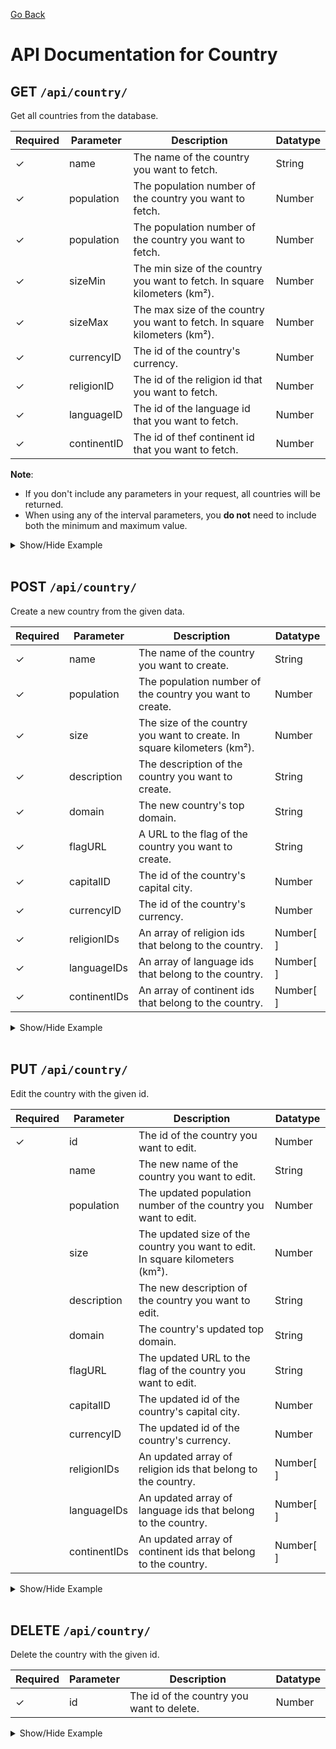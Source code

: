 [Go Back](./README.md)

# API Documentation for Country

## GET `/api/country/`

Get all countries from the database.

| Required | Parameter   | Description                                                                | Datatype |
| -------- | ----------- | -------------------------------------------------------------------------- | -------- |
| ✓        | name        | The name of the country you want to fetch.                                 | String   |
| ✓        | population  | The population number of the country you want to fetch.                    | Number   |
| ✓        | population  | The population number of the country you want to fetch.                    | Number   |
| ✓        | sizeMin     | The min size of the country you want to fetch. In square kilometers (km²). | Number   |
| ✓        | sizeMax     | The max size of the country you want to fetch. In square kilometers (km²). | Number   |
| ✓        | currencyID  | The id of the country's currency.                                          | Number   |
| ✓        | religionID  | The id of the religion id that you want to fetch.                          | Number   |
| ✓        | languageID  | The id of the language id that you want to fetch.                          | Number   |
| ✓        | continentID | The id of thef continent id that you want to fetch.                        | Number   |

**Note**:

-   If you don't include any parameters in your request, all countries will be returned.
-   When using any of the interval parameters, you **do not** need to include both the minimum and maximum value.

<details>
<summary>Show/Hide Example</summary>

Send a GET request to `/api/country/`:

Response:

```json
{
	"success": true,
	"error": "",
	"data": [
		{
			"countryID": 3,
			"countryName": "United States of America",
			"countryPopulation": 320000000,
			"countrySize": 9833520,
			"countryDescription": "The United States of America (USA; an alternate spelling...",
			"countryDomain": "us",
			"countryFlagURL": "https://countryflagsapi.com/svg/us",
			"createdAt": "1970-01-01T00:00:00.000Z",
			"updatedAt": "1970-01-01T00:00:00.000Z",
			"countryCurrencyID": 3,
			"countryCapitalID": 3,
			"city": {
				"cityID": 3,
				"cityName": "New York",
				"cityPopulation": 80000000,
				"createdAt": "1970-01-01T00:00:00.000Z",
				"updatedAt": "1970-01-01T00:00:00.000Z"
			},
			"currency": {
				"currencyID": 3,
				"currencyName": "US dollar",
				"currencySymbol": "USD",
				"createdAt": "1970-01-01T00:00:00.000Z",
				"updatedAt": "1970-01-01T00:00:00.000Z"
			},
			"continents": [
				{
					"continentID": 4,
					"continentName": "North America",
					"continentPopulation": 502737585,
					"continentSize": 24709000,
					"createdAt": "1970-01-01T00:00:00.000Z",
					"updatedAt": "1970-01-01T00:00:00.000Z",
					"countryContinent": {
						"createdAt": "1970-01-01T00:00:00.000Z",
						"updatedAt": "1970-01-01T00:00:00.000Z",
						"countryCountryID": 3,
						"continentContinentID": 4
					}
				}
			],
			"religions": [
				{
					"religionID": 3,
					"religionName": "Christianity",
					"createdAt": "1970-01-01T00:00:00.000Z",
					"updatedAt": "1970-01-01T00:00:00.000Z",
					"countryReligion": {
						"createdAt": "1970-01-01T00:00:00.000Z",
						"updatedAt": "1970-01-01T00:00:00.000Z",
						"countryCountryID": 3,
						"religionReligionID": 3
					}
				}
			],
			"languages": [
				{
					"languageID": 3,
					"languageName": "English",
					"languageNativeSpeakers": 372900000,
					"languageTotalSpeakers": 1452000000,
					"createdAt": "1970-01-01T00:00:00.000Z",
					"updatedAt": "1970-01-01T00:00:00.000Z",
					"countryLanguage": {
						"createdAt": "1970-01-01T00:00:00.000Z",
						"updatedAt": "1970-01-01T00:00:00.000Z",
						"countryCountryID": 3,
						"languageLanguageID": 3
					}
				}
			]
		},
		{
			"countryID": 6,
			"countryName": "Sweden",
			"countryPopulation": 9557422,
			"countrySize": 449964,
			"countryDescription": "Sweden is a country in Northern Europe. It is the world's second-largest...",
			"countryDomain": "se",
			"countryFlagURL": "https://countryflagsapi.com/svg/se",
			"createdAt": "1970-01-01T00:00:00.000Z",
			"updatedAt": "1970-01-01T00:00:00.000Z",
			"countryCurrencyID": 6,
			"countryCapitalID": 6,
			"city": {
				"cityID": 6,
				"cityName": "Stockholm",
				"cityPopulation": 8000000,
				"createdAt": "1970-01-01T00:00:00.000Z",
				"updatedAt": "1970-01-01T00:00:00.000Z"
			},
			"currency": {
				"currencyID": 6,
				"currencyName": "Swedish Crown",
				"currencySymbol": "SEK",
				"createdAt": "1970-01-01T00:00:00.000Z",
				"updatedAt": "1970-01-01T00:00:00.000Z"
			},
			"continents": [
				{
					"continentID": 3,
					"continentName": "Europe",
					"continentPopulation": 748456328,
					"continentSize": 10180000,
					"createdAt": "1970-01-01T00:00:00.000Z",
					"updatedAt": "1970-01-01T00:00:00.000Z",
					"countryContinent": {
						"createdAt": "1970-01-01T00:00:00.000Z",
						"updatedAt": "1970-01-01T00:00:00.000Z",
						"countryCountryID": 6,
						"continentContinentID": 3
					}
				}
			],
			"religions": [
				{
					"religionID": 3,
					"religionName": "Christianity",
					"createdAt": "1970-01-01T00:00:00.000Z",
					"updatedAt": "1970-01-01T00:00:00.000Z",
					"countryReligion": {
						"createdAt": "1970-01-01T00:00:00.000Z",
						"updatedAt": "1970-01-01T00:00:00.000Z",
						"countryCountryID": 6,
						"religionReligionID": 3
					}
				}
			],
			"languages": [
				{
					"languageID": 6,
					"languageName": "Swedish",
					"languageNativeSpeakers": 9000000,
					"languageTotalSpeakers": 20000000,
					"createdAt": "1970-01-01T00:00:00.000Z",
					"updatedAt": "1970-01-01T00:00:00.000Z",
					"countryLanguage": {
						"createdAt": "1970-01-01T00:00:00.000Z",
						"updatedAt": "1970-01-01T00:00:00.000Z",
						"countryCountryID": 6,
						"languageLanguageID": 6
					}
				}
			]
		}
	]
}
```

Send a GET request to `/api/country/?religionID=4`:

Response:

```json
{
	"success": true,
	"error": "",
	"data": [
		{
			"countryID": 4,
			"countryName": "Indonesia",
			"countryPopulation": 263991379,
			"countrySize": 1904569,
			"countryDescription": "Indonesia is a country in Southeast Asia...",
			"countryDomain": "id",
			"countryFlagURL": "https://countryflagsapi.com/svg/id",
			"createdAt": "1970-01-01T00:00:00.000Z",
			"updatedAt": "1970-01-01T00:00:00.000Z",
			"countryCurrencyID": 4,
			"countryCapitalID": 4,
			"city": {
				"cityID": 4,
				"cityName": "Jakarta",
				"cityPopulation": 20000000,
				"createdAt": "1970-01-01T00:00:00.000Z",
				"updatedAt": "1970-01-01T00:00:00.000Z"
			},
			"currency": {
				"currencyID": 4,
				"currencyName": "Indonesian rupiah",
				"currencySymbol": "IDR",
				"createdAt": "1970-01-01T00:00:00.000Z",
				"updatedAt": "1970-01-01T00:00:00.000Z"
			},
			"continents": [
				{
					"continentID": 2,
					"continentName": "Asia",
					"continentPopulation": 4713681244,
					"continentSize": 44579000,
					"createdAt": "1970-01-01T00:00:00.000Z",
					"updatedAt": "1970-01-01T00:00:00.000Z",
					"countryContinent": {
						"createdAt": "1970-01-01T00:00:00.000Z",
						"updatedAt": "1970-01-01T00:00:00.000Z",
						"countryCountryID": 4,
						"continentContinentID": 2
					}
				}
			],
			"religions": [
				{
					"religionID": 4,
					"religionName": "Islam",
					"createdAt": "1970-01-01T00:00:00.000Z",
					"updatedAt": "1970-01-01T00:00:00.000Z",
					"countryReligion": {
						"createdAt": "1970-01-01T00:00:00.000Z",
						"updatedAt": "1970-01-01T00:00:00.000Z",
						"countryCountryID": 4,
						"religionReligionID": 4
					}
				}
			],
			"languages": [
				{
					"languageID": 4,
					"languageName": "Indonesian",
					"languageNativeSpeakers": 43600000,
					"languageTotalSpeakers": 199000000,
					"createdAt": "1970-01-01T00:00:00.000Z",
					"updatedAt": "1970-01-01T00:00:00.000Z",
					"countryLanguage": {
						"createdAt": "1970-01-01T00:00:00.000Z",
						"updatedAt": "1970-01-01T00:00:00.000Z",
						"countryCountryID": 4,
						"languageLanguageID": 4
					}
				}
			]
		},
		{
			"countryID": 5,
			"countryName": "Pakistan",
			"countryPopulation": 197015900,
			"countrySize": 88080,
			"countryDescription": "Pakistan is a country in South Asia...",
			"countryDomain": "pk",
			"countryFlagURL": "https://countryflagsapi.com/svg/pk",
			"createdAt": "1970-01-01T00:00:00.000Z",
			"updatedAt": "1970-01-01T00:00:00.000Z",
			"countryCurrencyID": 5,
			"countryCapitalID": 5,
			"city": {
				"cityID": 5,
				"cityName": "Islamabad",
				"cityPopulation": 12000000,
				"createdAt": "1970-01-01T00:00:00.000Z",
				"updatedAt": "1970-01-01T00:00:00.000Z"
			},
			"currency": {
				"currencyID": 5,
				"currencyName": "Pakistani rupee",
				"currencySymbol": "PKR",
				"createdAt": "1970-01-01T00:00:00.000Z",
				"updatedAt": "1970-01-01T00:00:00.000Z"
			},
			"continents": [
				{
					"continentID": 2,
					"continentName": "Asia",
					"continentPopulation": 4713681244,
					"continentSize": 44579000,
					"createdAt": "1970-01-01T00:00:00.000Z",
					"updatedAt": "1970-01-01T00:00:00.000Z",
					"countryContinent": {
						"createdAt": "1970-01-01T00:00:00.000Z",
						"updatedAt": "1970-01-01T00:00:00.000Z",
						"countryCountryID": 5,
						"continentContinentID": 2
					}
				}
			],
			"religions": [
				{
					"religionID": 4,
					"religionName": "Islam",
					"createdAt": "1970-01-01T00:00:00.000Z",
					"updatedAt": "1970-01-01T00:00:00.000Z",
					"countryReligion": {
						"createdAt": "1970-01-01T00:00:00.000Z",
						"updatedAt": "1970-01-01T00:00:00.000Z",
						"countryCountryID": 5,
						"religionReligionID": 4
					}
				}
			],
			"languages": [
				{
					"languageID": 5,
					"languageName": "Punjabi",
					"languageNativeSpeakers": 12000000,
					"languageTotalSpeakers": 32000000,
					"createdAt": "1970-01-01T00:00:00.000Z",
					"updatedAt": "1970-01-01T00:00:00.000Z",
					"countryLanguage": {
						"createdAt": "1970-01-01T00:00:00.000Z",
						"updatedAt": "1970-01-01T00:00:00.000Z",
						"countryCountryID": 5,
						"languageLanguageID": 5
					}
				}
			]
		}
	]
}
```

</details>
<br>

## POST `/api/country/`

Create a new country from the given data.

| Required | Parameter    | Description                                                             | Datatype  |
| -------- | ------------ | ----------------------------------------------------------------------- | --------- |
| ✓        | name         | The name of the country you want to create.                             | String    |
| ✓        | population   | The population number of the country you want to create.                | Number    |
| ✓        | size         | The size of the country you want to create. In square kilometers (km²). | Number    |
| ✓        | description  | The description of the country you want to create.                      | String    |
| ✓        | domain       | The new country's top domain.                                           | String    |
| ✓        | flagURL      | A URL to the flag of the country you want to create.                    | String    |
| ✓        | capitalID    | The id of the country's capital city.                                   | Number    |
| ✓        | currencyID   | The id of the country's currency.                                       | Number    |
| ✓        | religionIDs  | An array of religion ids that belong to the country.                    | Number[ ] |
| ✓        | languageIDs  | An array of language ids that belong to the country.                    | Number[ ] |
| ✓        | continentIDs | An array of continent ids that belong to the country.                   | Number[ ] |

<details>
<summary>Show/Hide Example</summary>

Send a POST request to `/api/country/` with the following body:

```json
{
	"name": "Sweden",
	"population": 10250000,
	"size": 450295,
	"description": "Sweden is a Scandinavian nation with thousands of coastal islands and inland lakes.",
	"domain": ".se",
	"flagURL": "https://domain.com/se.png",
	"capitalID": 1,
	"currencyID": 1,
	"religionIDs": [1, 2],
	"languageIDs": [1, 2],
	"continentIDs": [1, 2]
}
```

Response:

```json
{
	"success": true,
	"error": "",
	"data": {
		"countryID": 1,
		"countryName": "Sweden",
		"countryPopulation": 10250000,
		"countrySize": 450295,
		"countryDescription": "Sweden is a Scandinavian nation with thousands of coastal islands and inland lakes.",
		"countryDomain": ".se",
		"countryFlagURL": "https://domain.com/se.png",
		"countryCapitalID": 1,
		"countryCurrencyID": 1,
		"updatedAt": "1970-01-01T00:00:00.000Z",
		"createdAt": "1970-01-01T00:00:00.000Z"
	}
}
```

</details>
<br>

## PUT `/api/country/`

Edit the country with the given id.

| Required | Parameter    | Description                                                                   | Datatype  |
| -------- | ------------ | ----------------------------------------------------------------------------- | --------- |
| ✓        | id           | The id of the country you want to edit.                                       | Number    |
|          | name         | The new name of the country you want to edit.                                 | String    |
|          | population   | The updated population number of the country you want to edit.                | Number    |
|          | size         | The updated size of the country you want to edit. In square kilometers (km²). | Number    |
|          | description  | The new description of the country you want to edit.                          | String    |
|          | domain       | The country's updated top domain.                                             | String    |
|          | flagURL      | The updated URL to the flag of the country you want to edit.                  | String    |
|          | capitalID    | The updated id of the country's capital city.                                 | Number    |
|          | currencyID   | The updated id of the country's currency.                                     | Number    |
|          | religionIDs  | An updated array of religion ids that belong to the country.                  | Number[ ] |
|          | languageIDs  | An updated array of language ids that belong to the country.                  | Number[ ] |
|          | continentIDs | An updated array of continent ids that belong to the country.                 | Number[ ] |

<details>
<summary>Show/Hide Example</summary>

Send a PUT request to `/api/country/` with the following body:

```json
{
	"id": 1,
	"name": "Konungariket Sverige"
}
```

Response:

```json
{
	"success": true,
	"error": "",
	"data": {
		"countryID": 1,
		"countryName": "Konungariket Sverige",
		"countryPopulation": 10250000,
		"countrySize": 450295,
		"countryDescription": "Sweden is a Scandinavian nation with thousands of coastal islands and inland lakes.",
		"countryDomain": ".se",
		"countryFlagURL": "https://domain.com/se.png",
		"countryCapitalID": 1,
		"countryCurrencyID": 1,
		"updatedAt": "1970-01-01T00:00:00.000Z",
		"createdAt": "1970-01-01T00:00:00.000Z"
	}
}
```

</details>
<br>

## DELETE `/api/country/`

Delete the country with the given id.

| Required | Parameter | Description                               | Datatype |
| -------- | --------- | ----------------------------------------- | -------- |
| ✓        | id        | The id of the country you want to delete. | Number   |

<details>
<summary>Show/Hide Example</summary>

Send a DELETE request to `/api/country/` with the following body:

```json
{
	"id": 1
}
```

Response:

```json
{
	"success": true,
	"error": "",
	"data": 1
}
```

</details>
